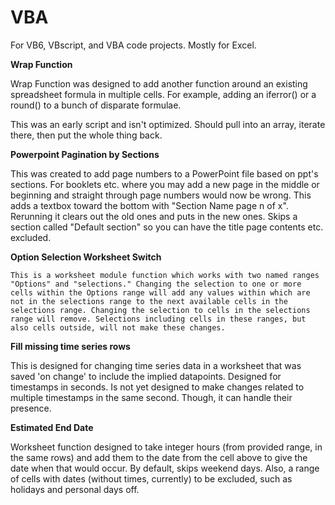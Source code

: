 # VBA
For VB6, VBscript, and VBA code projects.
Mostly for Excel.

**Wrap Function**

  Wrap Function was designed to add another function around an existing spreadsheet formula in multiple cells. For example, adding an iferror() or a round() to a bunch of disparate formulae.

This was an early script and isn't optimized. Should pull into an array, iterate there, then put the whole thing back.

**Powerpoint Pagination by Sections**

  This was created to add page numbers to a PowerPoint file based on ppt's sections. For booklets etc. where you may add a new page in the middle or beginning and straight through page numbers would now be wrong. This adds a textbox toward the bottom with "Section Name page n of x". Rerunning it clears out the old ones and puts in the new ones. Skips a section called "Default section" so you can have the title page contents etc. excluded.
  
**Option Selection Worksheet Switch**

    This is a worksheet module function which works with two named ranges "Options" and "selections." Changing the selection to one or more cells within the Options range will add any values within which are not in the selections range to the next available cells in the selections range. Changing the selection to cells in the selections range will remove. Selections including cells in these ranges, but also cells outside, will not make these changes.
    
**Fill missing time series rows**

  This is designed for changing time series data in a worksheet that was saved 'on change' to include the implied datapoints. Designed for timestamps in seconds. Is not yet designed to make changes related to multiple timestamps in the same second. Though, it can handle their presence.
  
**Estimated End Date**

  Worksheet function designed to take integer hours (from provided range, in the same rows) and add them to the date from the cell above to give the date when that would occur. By default, skips weekend days. Also, a range of cells with dates (without times, currently) to be excluded, such as holidays and personal days off.

